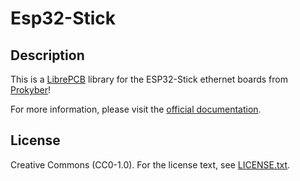 # Esp32-Stick

## Description

This is a [LibrePCB](https://librepcb.org) library for the ESP32-Stick ethernet boards from [Prokyber](https://www.tindie.com/stores/allexok/)!

For more information, please visit the [official documentation](https://github.com/allexoK/Esp32-Stick-Boards-Docs/tree/main).

## License

Creative Commons (CC0-1.0). For the license text, see [LICENSE.txt](LICENSE.txt).

